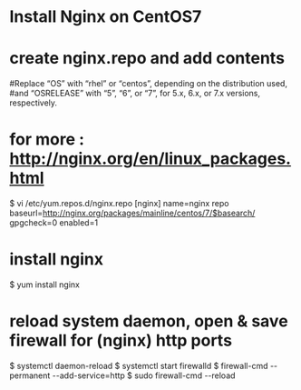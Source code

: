 Install Nginx on CentOS7
========================

# create nginx.repo and add contents
#Replace “OS” with “rhel” or “centos”, depending on the distribution used, 
#and “OSRELEASE” with “5”, “6”, or “7”, for 5.x, 6.x, or 7.x versions, respectively. 
# for more : http://nginx.org/en/linux_packages.html
$ vi /etc/yum.repos.d/nginx.repo
[nginx]
name=nginx repo
baseurl=http://nginx.org/packages/mainline/centos/7/$basearch/
gpgcheck=0
enabled=1

# install nginx
$ yum install nginx 

# reload system daemon, open & save firewall for (nginx) http ports
$ systemctl daemon-reload 
$ systemctl start firewalld
$ firewall-cmd --permanent --add-service=http
$ sudo firewall-cmd --reload